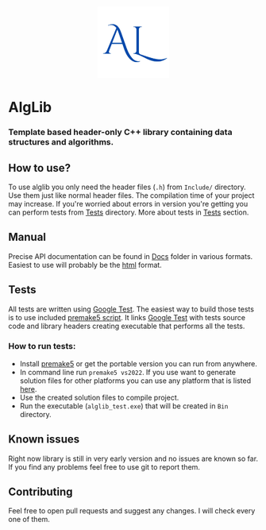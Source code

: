 <p align="center">
  <img src="https://github.com/omni-drft/alg-lib/blob/main/Misc/AlgLib_nobg.png", style="width: 15vw" />
</p>

# AlgLib
### Template based header-only C++ library containing data structures and algorithms.
## How to use?
To use alglib you only need the header files (`.h`) from `Include/` directory. Use them just like normal header files. The compilation time of your project may increase. If you're worried about errors in version you're getting you can perform tests from [Tests](Tests/) directory. More about tests in [Tests](#tests) section.
## Manual
Precise API documentation can be found in [Docs](Docs/) folder in various formats. Easiest to use will probably be the [html](Docs/html) format.
## Tests
All tests are written using [Google Test](https://github.com/google/googletest). The easiest way to build those tests is to use included [premake5 script](premake5.lua). It links [Google Test](https://github.com/google/googletest) with tests source code and library headers creating executable that performs all the tests. 
### How to run tests:
* Install [premake5](https://premake.github.io/) or get the portable version you can run from anywhere.
* In command line run `premake5 vs2022`. If you use want to generate solution files for other platforms you can use any platform that is listed [here](https://premake.github.io/docs/Using-Premake).
* Use the created solution files to compile project.
* Run the executable (`alglib_test.exe`) that will be created in `Bin` directory.
## Known issues
Right now library is still in very early version and no issues are known so far. If you find any problems feel free to use git to report them. 
## Contributing
Feel free to open pull requests and suggest any changes. I will check every one of them.
